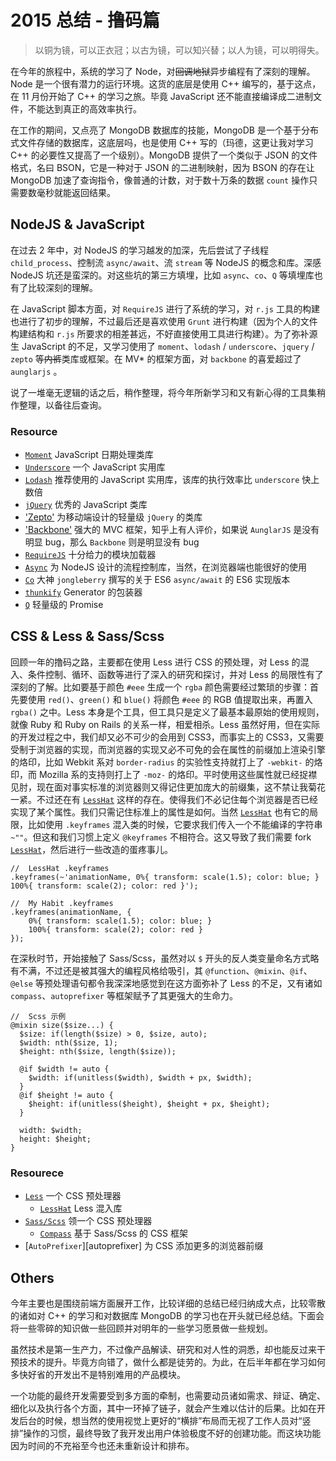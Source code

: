 2015 总结 - 撸码篇
==================

> 以铜为镜，可以正衣冠；以古为镜，可以知兴替；以人为镜，可以明得失。

在今年的旅程中，系统的学习了 Node，对~~回调地狱~~异步编程有了深刻的理解。Node 是一个很有潜力的运行环境。这货的底层是使用 C++ 编写的，基于这点，在 11 月份开始了 C++ 的学习之旅。毕竟 JavaScript 还不能直接编译成二进制文件，不能达到真正的高效率执行。

在工作的期间，又点亮了 MongoDB 数据库的技能，MongoDB 是一个基于分布式文件存储的数据库，这底层吗，也是使用 C++ 写的（玛德，这更让我对学习 C++ 的必要性又提高了一个级别）。MongoDB 提供了一个类似于 JSON 的文件格式，名曰 BSON，它是一种对于 JSON 的二进制映射，因为 BSON 的存在让 MongoDB 加速了查询指令，像普通的计数，对于数十万条的数据 `count` 操作只需要数毫秒就能返回结果。

## NodeJS & JavaScript

在过去 2 年中，对 NodeJS 的学习越发的加深，先后尝试了子线程 `child_process`、控制流 `async/await`、流 `stream` 等 NodeJS 的概念和库。深感 NodeJS 坑还是蛮深的。对这些坑的第三方填埋，比如 `async`、`co`、`Q` 等填埋库也有了比较深刻的理解。

在 JavaScript 脚本方面，对 `RequireJS` 进行了系统的学习，对 `r.js` 工具的构建也进行了初步的理解，不过最后还是喜欢使用 `Grunt` 进行构建（因为个人的文件构建结构和 `r.js` 所要求的相差甚远，不好直接使用工具进行构建）。为了弥补源生 JavaScript 的不足，又学习使用了 `moment`、`lodash` / `underscore`、`jquery` / `zepto` 等~~内裤~~类库或框架。在 MV* 的框架方面，对 `backbone` 的喜爱超过了 `aunglarjs` 。

说了一堆毫无逻辑的话之后，稍作整理，将今年所新学习和又有新心得的工具集稍作整理，以备往后查询。

### Resource

* [`Moment`][moment] JavaScript 日期处理类库
* [`Underscore`][underscore] 一个 JavaScript 实用库
* [`Lodash`][lodash] 推荐使用的 JavaScript 实用库，该库的执行效率比 `underscore` 快上数倍
* [`jQuery`][jquery] 优秀的 JavaScript 类库
* ['Zepto'][zepto] 为移动端设计的轻量级 `jQuery` 的类库
* ['Backbone'][backbone] 强大的 MVC 框架，知乎上有人评价，如果说 `AunglarJS` 是没有明显 bug，那么 `Backbone` 则是明显没有 bug
* [`RequireJS`][requirejs] 十分给力的模块加载器
* [`Async`][async] 为 NodeJS 设计的流程控制库，当然，在浏览器端也能很好的使用
* [`Co`][co] 大神 `jongleberry` 撰写的关于 ES6 `async/await` 的 ES6 实现版本
* [`thunkify`][thunkify] Generator 的包装器
* [`Q`][q] 轻量级的 Promise

## CSS & Less & Sass/Scss

回顾一年的撸码之路，主要都在使用 Less 进行 CSS 的预处理，对 Less 的混入、条件控制、循环、函数等进行了深入的研究和探讨，并对 Less 的局限性有了深刻的了解。比如要基于颜色 `#eee` 生成一个 `rgba` 颜色需要经过繁琐的步骤：首先要使用 `red()`、`green()` 和 `blue()` 将颜色 `#eee` 的 RGB 值提取出来，再置入 `rgba()` 之中。Less 本身是个工具，但工具只是定义了最基本最原始的使用规则，就像 Ruby 和 Ruby on Rails 的关系一样，相爱相杀。Less 虽然好用，但在实际的开发过程之中，我们却又必不可少的会用到 CSS3，而事实上的 CSS3，又需要受制于浏览器的实现，而浏览器的实现又必不可免的会在属性的前缀加上渲染引擎的烙印，比如 Webkit 系对 `border-radius` 的实验性支持就打上了 `-webkit-` 的烙印，而 Mozilla 系的支持则打上了 `-moz-` 的烙印。平时使用这些属性就已经捉襟见肘，现在面对事实标准的浏览器则又得记住更加庞大的前缀集，这不禁让我菊花一紧。不过还在有 [`LessHat`][lesshat] 这样的存在。使得我们不必记住每个浏览器是否已经实现了某个属性。我们只需记住标准上的属性是如何。当然 [`LessHat`][lesshat] 也有它的局限，比如使用 `.keyframes` 混入类的时候，它要求我们传入一个不能编译的字符串 `~""`。但这和我们习惯上定义 `@keyframes` 不相符合。这又导致了我们需要 fork [`LessHat`][lesshat]，然后进行一些改造的蛋疼事儿。

```
//  LessHat .keyframes
.keyframes(~'animationName, 0%{ transform: scale(1.5); color: blue; } 100%{ transform: scale(2); color: red }');

//  My Habit .keyframes
.keyframes(animationName, {
    0%{ transform: scale(1.5); color: blue; }
    100%{ transform: scale(2); color: red }
});
```

在深秋时节，开始接触了 Sass/Scss，虽然对以 `$` 开头的反人类变量命名方式略有不满，不过还是被其强大的编程风格给吸引，其 `@function`、`@mixin`、`@if`、`@else` 等预处理语句都令我深深地感觉到在这方面弥补了 Less 的不足，又有诸如 `compass`、`autoprefixer` 等框架赋予了其更强大的生命力。

```
//  Scss 示例
@mixin size($size...) {
  $size: if(length($size) > 0, $size, auto);
  $width: nth($size, 1);
  $height: nth($size, length($size));

  @if $width != auto {
    $width: if(unitless($width), $width + px, $width);
  }
  @if $height != auto {
    $height: if(unitless($height), $height + px, $height);
  }

  width: $width;
  height: $height;
}
```

### Resourece

* [`Less`][less] 一个 CSS 预处理器
    - [`LessHat`][lesshat] Less 混入库
* [`Sass/Scss`][sass-scss] 领一个 CSS 预处理器
    - [`Compass`][compass] 基于 Sass/Scss 的 CSS 框架
* [`AutoPrefixer`][autoprefixer] 为 CSS 添加更多的浏览器前缀

## Others

今年主要也是围绕前端方面展开工作，比较详细的总结已经归纳成大点，比较零散的诸如对 C++ 的学习和对数据库 MongoDB 的学习也在开头就已经总结。下面会将一些零碎的知识做一些回顾并对明年的一些学习愿景做一些规划。

虽然技术是第一生产力，不过像产品解读、研究和对人性的洞悉，却也能反过来干预技术的提升。毕竟方向错了，做什么都是徒劳的。为此，在后半年都在学习如何多快好省的开发出不是特别难用的产品模块。

一个功能的最终开发需要受到多方面的牵制，也需要动员诸如需求、辩证、确定、细化以及执行各个方面，其中一环掉了链子，就会产生难以估计的后果。比如在开发后台的时候，想当然的使用视觉上更好的“横排”布局而无视了工作人员对“竖排”操作的习惯，最终导致了我开发出用户体验极度不好的创建功能。而这块功能因为时间的不充裕至今也还未重新设计和排布。



[moment]: http://momentjs.com/
[underscore]: http://underscorejs.org/
[lodash]: https://lodash.com/
[jquery]: http://jquery.com/
[zepto]: http://zeptojs.com/
[backbone]: http://backbonejs.org/
[requirejs]: http://requirejs.org/
[async]: https://github.com/caolan/async
[thunkify]: https://www.npmjs.com/package/thunkify
[co]: https://www.npmjs.com/package/co
[q]: https://www.npmjs.com/package/q

[sass-scss]: http://sass-lang.com/
[less]: http://lesscss.org/
[lesshat]: http://lesshat.madebysource.com/
[compass]: http://compass-style.org/